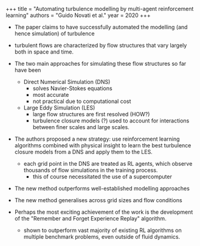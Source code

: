 +++
title = "Automating turbulence modelling by multi-agent reinforcement learning"
authors = "Guido Novati et al."
year = 2020 
+++

- The paper claims to have successfully automated the modelling (and hence
  simulation) of turbulence
- turbulent flows are characterized by flow structures that vary largely both in
  space and time.

- The two main approaches for simulating these flow structures so far have been

  - Direct Numerical Simulation (DNS)
    - solves Navier-Stokes equations
    - most accurate
    - not practical due to computational cost
  - Large Eddy Simulation (LES)
    - large flow structures are first resolved (HOW?)
    - turbulence closure models (?) used to account for interactions between
      finer scales and large scales.

- The authors proposed a new strategy: use reinforcement learning algorithms
  combined with physical insight to learn the best turbulence closure models
  from a DNS and apply them to the LES.

  - each grid point in the DNS are treated as RL agents, which observe thousands
    of flow simulations in the training process.
    - this of course necessitated the use of a supercomputer

- The new method outperforms well-established modelling approaches
- The new method generalises across grid sizes and flow conditions
- Perhaps the most exciting achievement of the work is the development of the
  "Remember and Forget Experience Replay" algorithm.
  - shown to outperform vast majority of existing RL algorithms on multiple
    benchmark problems, even outside of fluid dynamics.
